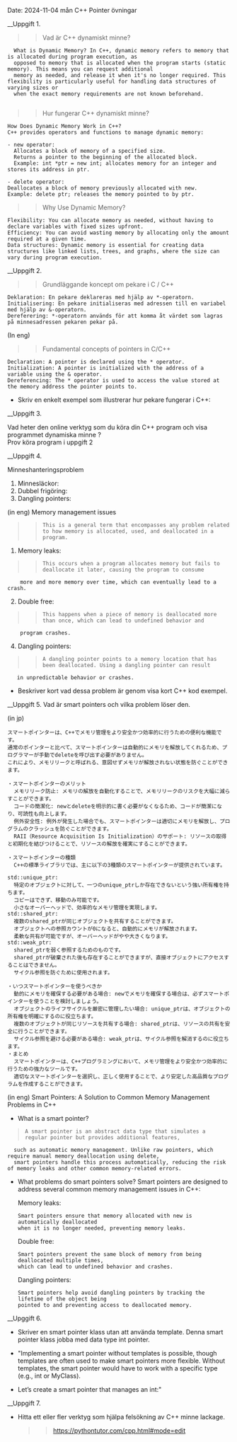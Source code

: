 Date: 2024-11-04 mån
C++ Pointer övningar

__Uppgift 1.

  >> Vad är C++ dynamiskt minne?
>  > 
      What is Dynamic Memory? In C++, dynamic memory refers to memory that is allocated during program execution, as 
      opposed to memory that is allocated when the program starts (static memory). This means you can request additional 
      memory as needed, and release it when it's no longer required. This flexibility is particularly useful for handling data structures of varying sizes or 
      when the exact memory requirements are not known beforehand. 
        
    
  >> Hur fungerar C++ dynamiskt minne?
 >  > 
    How Does Dynamic Memory Work in C++?
    C++ provides operators and functions to manage dynamic memory:   
    
    - new operator:
      Allocates a block of memory of a specified size.   
      Returns a pointer to the beginning of the allocated block.
      Example: int *ptr = new int; allocates memory for an integer and stores its address in ptr.
      
    - delete operator:
    Deallocates a block of memory previously allocated with new.
    Example: delete ptr; releases the memory pointed to by ptr.

  >> Why Use Dynamic Memory?
>  > 
    Flexibility: You can allocate memory as needed, without having to declare variables with fixed sizes upfront.
    Efficiency: You can avoid wasting memory by allocating only the amount required at a given time.   
    Data structures: Dynamic memory is essential for creating data structures like linked lists, trees, and graphs, where the size can vary during program execution.
          
__Uppgift 2.

  >> Grundläggande koncept om pekare i C / C++
  
    Deklaration: En pekare deklareras med hjälp av *-operatorn.
    Initialisering: En pekare initialiseras med adressen till en variabel med hjälp av &-operatorn.
    Dereferering: *-operatorn används för att komma åt värdet som lagras på minnesadressen pekaren pekar på.

(In eng)
  >> Fundamental concepts of pointers in C/C++
>  > 
    Declaration: A pointer is declared using the * operator.
    Initialization: A pointer is initialized with the address of a variable using the & operator.
    Dereferencing: The * operator is used to access the value stored at the memory address the pointer points to.
  
-  Skriv en enkelt exempel som illustrerar hur pekare fungerar i C++:
  
__Uppgift 3.

  Vad heter den online verktyg som du köra din C++ program och visa programmet dynamiska minne ?  
  Prov köra program i uppgift 2 


__Uppgift 4.
  
  Minneshanteringsproblem
   1. Minnesläckor: 
   2. Dubbel frigöring: 
   3. Dangling pointers:

(in eng)
  Memory management issues
> >     This is a general term that encompasses any problem related to how memory is allocated, used, and deallocated in a program.
  1. Memory leaks:
> >     This occurs when a program allocates memory but fails to deallocate it later, causing the program to consume 
        more and more memory over time, which can eventually lead to a crash.
  2. Double free:
> >     This happens when a piece of memory is deallocated more than once, which can lead to undefined behavior and
        program crashes.
  4. Dangling pointers:
> >     A dangling pointer points to a memory location that has been deallocated. Using a dangling pointer can result
       in unpredictable behavior or crashes.
- Beskriver kort vad dessa problem är genom visa kort C++ kod exempel.

__Uppgift 5.
  Vad är smart pointers och vilka problem löser den.
  
(in jp)  
>  >
>  >
    スマートポインターは、C++でメモリ管理をより安全かつ効率的に行うための便利な機能です。
    通常のポインターと比べて、スマートポインターは自動的にメモリを解放してくれるため、プログラマーが手動でdeleteを呼び出す必要がありません。
    これにより、メモリリークと呼ばれる、意図せずメモリが解放されない状態を防ぐことができます。
    
    ・スマートポインターのメリット
      メモリリーク防止: メモリの解放を自動化することで、メモリリークのリスクを大幅に減らすことができます。
      コードの簡潔化: newとdeleteを明示的に書く必要がなくなるため、コードが簡潔になり、可読性も向上します。
      例外安全性: 例外が発生した場合でも、スマートポインターは適切にメモリを解放し、プログラムのクラッシュを防ぐことができます。
      RAII（Resource Acquisition Is Initialization）のサポート: リソースの取得と初期化を結びつけることで、リソースの解放を確実にすることができます。
  
    ・スマートポインターの種類
      C++の標準ライブラリでは、主に以下の3種類のスマートポインターが提供されています。
    
    std::unique_ptr:
      特定のオブジェクトに対して、一つのunique_ptrしか存在できないという強い所有権を持ちます。
      コピーはできず、移動のみ可能です。
      小さなオーバーヘッドで、効率的なメモリ管理を実現します。
    std::shared_ptr:
      複数のshared_ptrが同じオブジェクトを共有することができます。
      オブジェクトへの参照カウントが0になると、自動的にメモリが解放されます。
      柔軟な共有が可能ですが、オーバーヘッドがやや大きくなります。
    std::weak_ptr:
      shared_ptrを弱く参照するためのものです。
      shared_ptrが破棄された後も存在することができますが、直接オブジェクトにアクセスすることはできません。
      サイクル参照を防ぐために使用されます。
      
    ・いつスマートポインターを使うべきか
      動的にメモリを確保する必要がある場合: newでメモリを確保する場合は、必ずスマートポインターを使うことを検討しましょう。
      オブジェクトのライフサイクルを厳密に管理したい場合: unique_ptrは、オブジェクトの所有権を明確にするのに役立ちます。
      複数のオブジェクトが同じリソースを共有する場合: shared_ptrは、リソースの共有を安全に行うことができます。
      サイクル参照を避ける必要がある場合: weak_ptrは、サイクル参照を解消するのに役立ちます。
    ・まとめ
      スマートポインターは、C++プログラミングにおいて、メモリ管理をより安全かつ効率的に行うための強力なツールです。
      適切なスマートポインターを選択し、正しく使用することで、より安定した高品質なプログラムを作成することができます。

(in eng)
  Smart Pointers: A Solution to Common Memory Management Problems in C++
  
- What is a smart pointer?
 >     A smart pointer is an abstract data type that simulates a regular pointer but provides additional features,
      such as automatic memory management. Unlike raw pointers, which require manual memory deallocation using delete, 
      smart pointers handle this process automatically, reducing the risk of memory leaks and other common memory-related errors.

- What problems do smart pointers solve?
    Smart pointers are designed to address several common memory management issues in C++:
    
    Memory leaks:

      Smart pointers ensure that memory allocated with new is automatically deallocated 
      when it is no longer needed, preventing memory leaks.
  
    Double free:
  
      Smart pointers prevent the same block of memory from being deallocated multiple times,
      which can lead to undefined behavior and crashes.
  
    Dangling pointers:
  
      Smart pointers help avoid dangling pointers by tracking the lifetime of the object being
      pointed to and preventing access to deallocated memory.

__Upggift 6.

  - Skriver en smart pointer klass utan att använda template. Denna smart pointer klass jobba med data type int pointer.
  
  - "Implementing a smart pointer without templates is possible, though templates are often used to make smart pointers 
    more flexible. Without templates, the smart pointer would have to work with a specific type (e.g., int or MyClass). 
  
  - Let’s create a smart pointer that manages an int:"

__Uppgift 7. 

  - Hitta ett eller fler verktyg som hjälpa felsökning av C++ minne lackage.
    >> https://pythontutor.com/cpp.html#mode=edit
